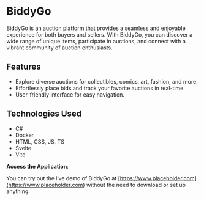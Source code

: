 # BiddyGo

BiddyGo is an auction platform that provides a seamless and enjoyable experience for both buyers and sellers. With BiddyGo, you can discover a wide range of unique items, participate in auctions, and connect with a vibrant community of auction enthusiasts.

## Features

- Explore diverse auctions for collectibles, comics, art, fashion, and more.
- Effortlessly place bids and track your favorite auctions in real-time.
- User-friendly interface for easy navigation.

## Technologies Used

- C#
- Docker
- HTML, CSS, JS, TS
- Svelte
- Vite

**Access the Application**: 

You can try out the live demo of BiddyGo at [https://www.placeholder.com](https://www.placeholder.com) without the need to download or set up anything.
